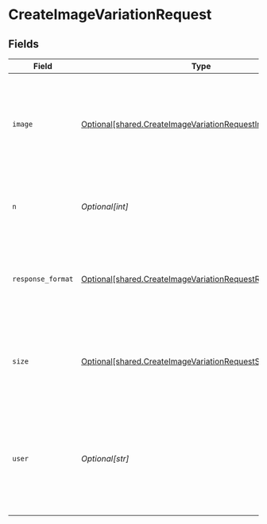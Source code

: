 # CreateImageVariationRequest


## Fields

| Field                                                                                                                                                              | Type                                                                                                                                                               | Required                                                                                                                                                           | Description                                                                                                                                                        | Example                                                                                                                                                            |
| ------------------------------------------------------------------------------------------------------------------------------------------------------------------ | ------------------------------------------------------------------------------------------------------------------------------------------------------------------ | ------------------------------------------------------------------------------------------------------------------------------------------------------------------ | ------------------------------------------------------------------------------------------------------------------------------------------------------------------ | ------------------------------------------------------------------------------------------------------------------------------------------------------------------ |
| `image`                                                                                                                                                            | [Optional[shared.CreateImageVariationRequestImage]](undefined/models/shared/createimagevariationrequestimage.md)                                                   | :heavy_check_mark:                                                                                                                                                 | The image to use as the basis for the variation(s). Must be a valid PNG file, less than 4MB, and square.                                                           |                                                                                                                                                                    |
| `n`                                                                                                                                                                | *Optional[int]*                                                                                                                                                    | :heavy_minus_sign:                                                                                                                                                 | The number of images to generate. Must be between 1 and 10.                                                                                                        | 1                                                                                                                                                                  |
| `response_format`                                                                                                                                                  | [Optional[shared.CreateImageVariationRequestResponseFormat]](undefined/models/shared/createimagevariationrequestresponseformat.md)                                 | :heavy_minus_sign:                                                                                                                                                 | The format in which the generated images are returned. Must be one of `url` or `b64_json`.                                                                         | url                                                                                                                                                                |
| `size`                                                                                                                                                             | [Optional[shared.CreateImageVariationRequestSize]](undefined/models/shared/createimagevariationrequestsize.md)                                                     | :heavy_minus_sign:                                                                                                                                                 | The size of the generated images. Must be one of `256x256`, `512x512`, or `1024x1024`.                                                                             | 1024x1024                                                                                                                                                          |
| `user`                                                                                                                                                             | *Optional[str]*                                                                                                                                                    | :heavy_minus_sign:                                                                                                                                                 | A unique identifier representing your end-user, which can help OpenAI to monitor and detect abuse. [Learn more](/docs/guides/safety-best-practices/end-user-ids).<br/> | user-1234                                                                                                                                                          |
